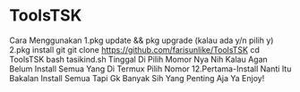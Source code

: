 # ToolsTSK
Cara Menggunakan
1.pkg update && pkg upgrade (kalau ada y/n pilih y)
2.pkg install git
git clone https://github.com/farisunlike/ToolsTSK
cd ToolsTSK
bash tasikind.sh
Tinggal Di Pilih Momor Nya
Nih Kalau Agan Belum Install Semua Yang Di Termux Pilih Nomor 12.Pertama-Install
Nanti Itu Bakalan Install Semua Tapi Gk Banyak Sih Yang Penting Aja Ya Enjoy!

